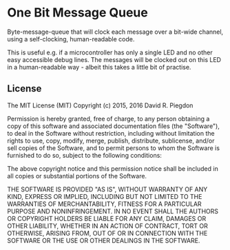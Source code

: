 
One Bit Message Queue
=====================

Byte-message-queue that will clock each message over a bit-wide
channel, using a self-clocking, human-readable code.

This is useful e.g. if a microcontroller has only a single LED and
no other easy accessible debug lines. The messages will be clocked
out on this LED in a human-readable way - albeit this takes a little
bit of practise.

License
-------

The MIT License (MIT)
Copyright (c) 2015, 2016 David R. Piegdon

Permission is hereby granted, free of charge, to any person obtaining a
copy of this software and associated documentation files (the
"Software"), to deal in the Software without restriction, including
without limitation the rights to use, copy, modify, merge, publish,
distribute, sublicense, and/or sell copies of the Software, and to
permit persons to whom the Software is furnished to do so, subject to
the following conditions:

The above copyright notice and this permission notice shall be included
in all copies or substantial portions of the Software.

THE SOFTWARE IS PROVIDED "AS IS", WITHOUT WARRANTY OF ANY KIND, EXPRESS
OR IMPLIED, INCLUDING BUT NOT LIMITED TO THE WARRANTIES OF
MERCHANTABILITY, FITNESS FOR A PARTICULAR PURPOSE AND NONINFRINGEMENT.
IN NO EVENT SHALL THE AUTHORS OR COPYRIGHT HOLDERS BE LIABLE FOR ANY
CLAIM, DAMAGES OR OTHER LIABILITY, WHETHER IN AN ACTION OF CONTRACT,
TORT OR OTHERWISE, ARISING FROM, OUT OF OR IN CONNECTION WITH THE
SOFTWARE OR THE USE OR OTHER DEALINGS IN THE SOFTWARE.

